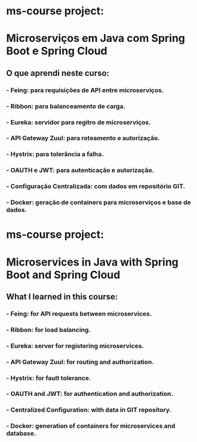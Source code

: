 # ms-course project: 
# Microserviços em Java com Spring Boot e Spring Cloud

## O que aprendi neste curso:
### - **Feing:** para requisições de API entre microserviços.
### - **Ribbon:** para balanceamento de carga.
### - **Eureka:** servidor para regitro de microserviços.
### - **API Gateway Zuul:** para roteamento e autorização.
### - **Hystrix:** para tolerância a falha.
### - **OAUTH e JWT:** para autenticação e autorização.
### - **Configuração Centralizada:** com dados em repositório GIT.
### - **Docker:** geração de containers para microserviços e base de dados.


# ms-course project: 
# Microservices in Java with Spring Boot and Spring Cloud

## What I learned in this course:
### - **Feing:** for API requests between microservices.
### - **Ribbon:** for load balancing.
### - **Eureka:** server for registering microservices.
### - **API Gateway Zuul:** for routing and authorization.
### - **Hystrix:** for fault tolerance.
### - **OAUTH and JWT:** for authentication and authorization.
### - **Centralized Configuration:** with data in GIT repository.
### - **Docker:** generation of containers for microservices and database.
